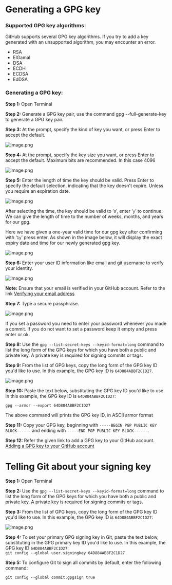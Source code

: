 # Generating a GPG key

### Supported GPG key algorithms: 

GitHub supports several GPG key algorithms. If you try to add a key generated with an unsupported algorithm, you may encounter an error.

- RSA
- ElGamal
- DSA
- ECDH
- ECDSA
- EdDSA

### Generating a GPG key: 

**Step 1:** Open Terminal

**Step 2:** Generate a GPG key pair, use the command gpg --full-generate-key to generate a GPG key pair.

**Step 3:** At the prompt, specify the kind of key you want, or press Enter to accept the default.

![image.png](https://atlas.i.camp/uploads/images/gallery/2023-07/scaled-1680-/ahuav64ql4HQBCTQ-image.png)

**Step 4:** At the prompt, specify the key size you want, or press Enter to accept the default. Maximum bits are recommended. In this case 4096

![image.png](https://atlas.i.camp/uploads/images/gallery/2023-07/scaled-1680-/03KToA2VlnrfQPXX-image.png)

**Step 5:** Enter the length of time the key should be valid. Press Enter to specify the default selection, indicating that the key doesn't expire. Unless you require an expiration date.

![image.png](https://atlas.i.camp/uploads/images/gallery/2023-07/scaled-1680-/feGSJE4gj08rSXFw-image.png)

After selecting the time, the key should be valid to ‘`0`’, enter ‘`y`’ to continue. We can give the length of time to the number of weeks, months, and years for our gpg.

Here we have given a one-year valid time for our gpg key after confirming with ‘`1y`’ press enter. As shown in the image below, it will display the exact expiry date and time for our newly generated gpg key.

![image.png](https://atlas.i.camp/uploads/images/gallery/2023-07/scaled-1680-/3MQKyCPISAAjiJMz-image.png)

 **Step 6:** Enter your user ID information like email and git username to verify your identity.

![image.png](https://atlas.i.camp/uploads/images/gallery/2023-07/scaled-1680-/ArFxi0GxJzzRJM45-image.png)

**Note:** Ensure that your email is verified in your GitHub account. Refer to the link [Verifying your email address ](https://docs.github.com/en/get-started/signing-up-for-github/verifying-your-email-address)

**Step 7:** Type a secure passphrase.

![image.png](https://atlas.i.camp/uploads/images/gallery/2023-07/scaled-1680-/ffjI5lOqgb9jjIU0-image.png)

If you set a password you need to enter your password whenever you made a commit.
If you do not want to set a password keep it empty and press enter or ok.

**Step 8:** Use the `gpg --list-secret-keys --keyid-format=long` command to list the long form of the GPG keys for which you have both a public and private key. A private key is required for signing commits or tags.

**Step 9:** From the list of GPG keys, copy the long form of the GPG key ID you'd like to use. In this example, the GPG key ID is `64D884ABBF2C1D27`.

![image.png](https://atlas.i.camp/uploads/images/gallery/2023-07/scaled-1680-/NKzYHNOe1FLfqZs0-image.png)

**Step 10:** Paste the text below, substituting the GPG key ID you'd like to use. In this example, the GPG key ID is `64D884ABBF2C1D27`:

`gpg --armor --export 64D884ABBF2C1D27`

 The above command will prints the GPG key ID, in ASCII armor format

**Step 11:** Copy your GPG key, beginning with `-----BEGIN PGP PUBLIC KEY BLOCK------` and ending with `-----END PGP PUBLIC KEY BLOCK------`.

**Step 12:** Refer the given link to add a GPG key to your GitHub account. [Adding a GPG key to your GitHub account ](https://docs.github.com/en/authentication/managing-commit-signature-verification/adding-a-gpg-key-to-your-github-account)

# Telling Git about your signing key

**Step 1:** Open Terminal

**Step 2:** Use the `gpg --list-secret-keys --keyid-format=long` command to list the long form of the GPG keys for which you have both a public and private key. A private key is required for signing commits or tags.

**Step 3:** From the list of GPG keys, copy the long form of the GPG key ID you'd like to use. In this example, the GPG key ID is `64D884ABBF2C1D27`:

![image.png](https://atlas.i.camp/uploads/images/gallery/2023-07/scaled-1680-/MWYiAdItxOjzyaCt-image.png)

  
**Step 4:** To set your primary GPG signing key in Git, paste the text below, substituting in the GPG primary key ID you'd like to use. In this example, the GPG key ID `64D884ABBF2C1D27`:  
`git config --global user.signingkey 64D884ABBF2C1D27`

**Step 5:** To configure Git to sign all commits by default, enter the following command:

`git config --global commit.gpgsign true`
